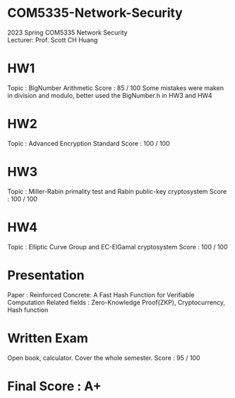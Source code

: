 # COM5335-Network-Security
2023 Spring COM5335 Network Security  
Lecturer: Prof. Scott CH Huang  

# HW1
Topic : BigNumber Arithmetic
Score : 85 / 100
Some mistakes were maken in division and modulo, better used the BigNumber.h in HW3 and HW4

# HW2
Topic : Advanced Encryption Standard
Score : 100 / 100

# HW3
Topic : Miller-Rabin primality test and Rabin public-key cryptosystem
Score : 100 / 100

# HW4
Topic : Elliptic Curve Group and EC-ElGamal cryptosystem
Score : 100 / 100

# Presentation
Paper : Reinforced Concrete: A Fast Hash Function for Verifiable Computation
Related fields : Zero-Knowledge Proof(ZKP), Cryptocurrency, Hash function

# Written Exam
Open book, calculator. Cover the whole semester.
Score : 95 / 100

# Final Score : A+


